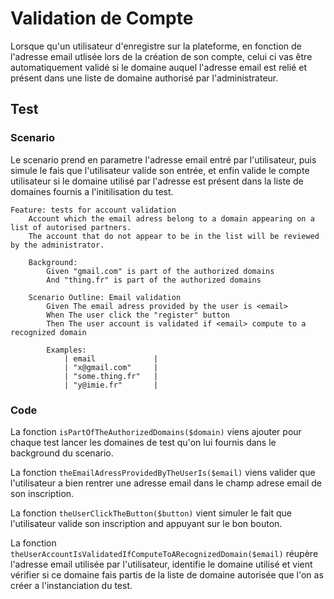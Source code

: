 # Validation de Compte

Lorsque qu'un utilisateur d'enregistre sur la plateforme, en fonction de l'adresse email utlisée lors de la création de son compte, celui ci vas être automatiquement validé si le domaine auquel l'adresse email est relié et présent dans une liste de domaine authorisé par l'administrateur.

## Test

### Scenario

Le scenario prend en parametre l'adresse email entré par l'utilisateur, puis simule le fais que l'utilisateur valide son entrée, et enfin valide le compte utilisateur si le domaine utilisé par l'adresse est présent dans la liste de domaines fournis a l'initilisation du test. 

```Gherkin
Feature: tests for account validation
    Account which the email adress belong to a domain appearing on a list of autorised partners. 
    The account that do not appear to be in the list will be reviewed by the administrator.

    Background:
        Given "gmail.com" is part of the authorized domains
        And "thing.fr" is part of the authorized domains

    Scenario Outline: Email validation
        Given The email adress provided by the user is <email> 
        When The user click the "register" button
        Then The user account is validated if <email> compute to a recognized domain

        Examples:
            | email             |
            | "x@gmail.com"     |
            | "some.thing.fr"   |
            | "y@imie.fr"       |
```

### Code

La fonction ```isPartOfTheAuthorizedDomains($domain)``` viens ajouter pour chaque test lancer les domaines de test qu'on lui fournis dans le background du scenario.

La fonction ```theEmailAdressProvidedByTheUserIs($email)``` viens valider que l'utilisateur a bien rentrer une adresse email dans le champ adrese email de son inscription.

La fonction ```theUserClickTheButton($button)``` vient simuler le fait que l'utilisateur valide son inscription and appuyant sur le bon bouton.

La fonction ```theUserAccountIsValidatedIfComputeToARecognizedDomain($email)``` réupère l'adresse email utilisée par l'utilisateur, identifie le domaine utilisé et vient vérifier si ce domaine fais partis de la liste de domaine autorisée que l'on as créer a l'instanciation du test. 